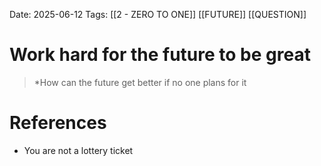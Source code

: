 Date: 2025-06-12
Tags: [[2 - ZERO TO ONE]] [[FUTURE]] [[QUESTION]] 

# Work hard for the future to be great

>*How can the future get better if no one plans for it
# References 
 - You are not a lottery ticket 